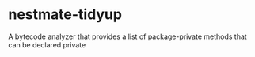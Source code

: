 # nestmate-tidyup
A bytecode analyzer that provides a list of package-private methods that can be declared private
